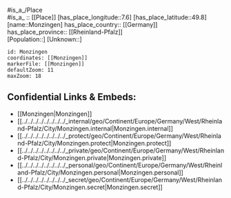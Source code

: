 ﻿---
location: [49.8,7.6] 
mapzoom: [7,12] 
mapmarker: city 
type: City
tags:
- geo/City


SpocWebEntityId: 32595
isDeleted: false
confidential: public

---
#is_a_/Place  
#is_a_ :: [[Place]] 
[has_place_longitude::7.6] 
[has_place_latitude::49.8] 
[name::Monzingen] 
has_place_country:: [[Germany]]  
has_place_province:: [[Rheinland-Pfalz]]  
[Population::] 
[Unknown::] 


```leaflet
id: Monzingen
coordinates: [[Monzingen]] 
markerFile: [[Monzingen]] 
defaultZoom: 11 
maxZoom: 18
```


## Confidential Links & Embeds: 
- [[Monzingen|Monzingen]]  
- [[../../../../../../../../_internal/geo/Continent/Europe/Germany/West/Rheinland-Pfalz/City/Monzingen.internal|Monzingen.internal]] 
- [[../../../../../../../../_protect/geo/Continent/Europe/Germany/West/Rheinland-Pfalz/City/Monzingen.protect|Monzingen.protect]] 
- [[../../../../../../../../_private/geo/Continent/Europe/Germany/West/Rheinland-Pfalz/City/Monzingen.private|Monzingen.private]] 
- [[../../../../../../../../_personal/geo/Continent/Europe/Germany/West/Rheinland-Pfalz/City/Monzingen.personal|Monzingen.personal]] 
- [[../../../../../../../../_secret/geo/Continent/Europe/Germany/West/Rheinland-Pfalz/City/Monzingen.secret|Monzingen.secret]] 
